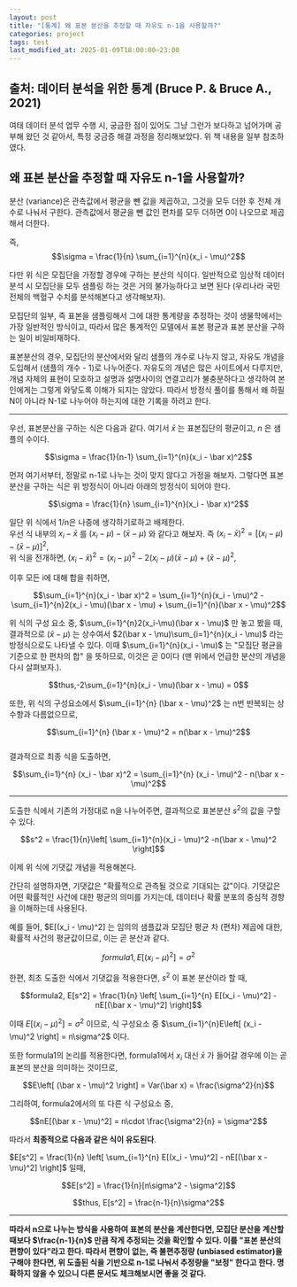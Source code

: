 ```yaml
---
layout: post
title: "[통계] 왜 표본 분산을 추정할 때 자유도 n-1을 사용할까?"
categories: project
tags: test
last_modified_at: 2025-01-09T18:00:00~23:00
---  
```



<script type="text/javascript" async
        src="https://cdnjs.cloudflare.com/ajax/libs/mathjax/2.7.5/latest.js?config=TeX-MML-AM_CHTML">
</script>

<script type="text/x-mathjax-config">
    MathJax.Hub.Config({
        extensions: ["tex2jax.js"],
        jax: ["input/Tex", "ourput/HTML-CSS"],
        tex2jax: {
            inlineMath: [ ['$', '$'], ["\\(", "\\)"] ],
            displayMath: [ ['$$', '$$'], ["\\[", "\\]"] ],
            processEscapes: true
        },
        "HTML-CSS": { availableFonts: ["TeX"] }
    });
</script>


## 출처: 데이터 분석을 위한 통계 (Bruce P. & Bruce A., 2021)  
여태 데이터 분석 업무 수행 시, 궁금한 점이 있어도 그냥 그런가 보다하고 넘어가며 공부해 왔던 것 같아서, 특정 궁금증 해결 과정을 정리해보았다. 위 책 내용을 일부 참조하였다.  


## 왜 표본 분산을 추정할 때 자유도 n-1을 사용할까?   
분산 (variance)은 관측값에서 평균을 뺀 값을 제곱하고, 그것을 모두 더한 후 전체 개수로 나눠서 구한다. 관측값에서 평균을 뺀 값인 편차를 모두 더하면 0이 나오므로 제곱해서 더한다.   

즉, 
$$\sigma = \frac{1}{n} \sum_{i=1}^{n}(x_i - \mu)^2$$    

다만 위 식은 모집단을 가정할 경우에 구하는 분산의 식이다. 일반적으로 임상적 데이터 분석 시 모집단을 모두 샘플링 하는 것은 거의 불가능하다고 보면 된다 (우리나라 국민 전체의 백혈구 수치를 분석해본다고 생각해보자).   

모집단의 일부, 즉 표본을 샘플링해서 그에 대한 통계량을 추정하는 것이 생물학에서는 가장 일반적인 방식이고, 따라서 많은 통계적인 모델에서 표본 평균과 표본 분산을 구하는 일이 비일비재하다.  

표본분산의 경우, 모집단의 분산에서와 달리 샘플의 개수로 나누지 않고, 자유도 개념을 도입해서 (샘플의 개수 - 1)로 나누어준다. 자유도의 개념은 많은 사이트에서 다루지만, 개념 자체의 표현이 모호하고 설명과 설명사이의 연결고리가 불충분하다고 생각하여 본인에게는 그렇게 와닿도록 이해가 되지는 않았다. 따라서 방정식 풀이를 통해서 왜 하필 N이 아니라 N-1로 나누어야 하는지에 대한 기록을 하려고 한다.  

---  

우선, 표본분산을 구하는 식은 다음과 같다. 여기서 $\bar x$ 는 표본집단의 평균이고, $n$ 은 샘플의 수이다.

$$\sigma = \frac{1}{n-1} \sum_{i=1}^{n}(x_i - \bar x)^2$$  

먼저 여기서부터, 정말로 n-1로 나누는 것이 맞지 않다고 가정을 해보자. 그렇다면 표본분산을 구하는 식은 위 방정식이 아니라 아래의 방정식이 되어야 한다.   

$$\sigma = \frac{1}{n} \sum_{i=1}^{n}(x_i - \bar x)^2$$  

일단 위 식에서 1/n은 나중에 생각하기로하고 배제한다.   
우선 식 내부의 $x_i - \bar x$ 를 $(x_i - \mu) - (\bar x - \mu)$ 와 같다고 해보자. 
즉 $(x_i - \bar x)^2 = [(x_i - \mu) - (\bar x - \mu)]^2$,  
위 식을 전개하면, $(x_i - \bar x)^2 = (x_i - \mu)^2 - 2(x_i - \mu)(\bar x - \mu) + (\bar x - \mu)^2$,  

이후 모든 i에 대해 합을 취하면,   

$$\sum_{i=1}^{n}(x_i - \bar x)^2 = \sum_{i=1}^{n}(x_i - \mu)^2 - \sum_{i=1}^{n}2(x_i - \mu)(\bar x - \mu) + \sum_{i=1}^{n}(\bar x - \mu)^2$$  

위 식의 구성 요소 중, $\sum_{i=1}^{n}2(x_i-\mu)(\bar x - \mu)$ 만 놓고 봤을 때, 결과적으로 $(\bar x - \mu)$ 는 상수여서 $2(\bar x - \mu)\sum_{i=1}^{n}(x_i - \mu)$ 라는 방정식으로도 나타낼 수 있다. 이때 $\sum_{i=1}^{n}(x_i - \mu)$ 는 "모집단 평균을 기준으로 한 편차의 합" 을 뜻하므로, 이것은 곧 0이다 (맨 위에서 언급한 분산의 개념을 다시 살펴보자.).   

$$thus,-2\sum_{i=1}^{n}(x_i - \mu)(\bar x - \mu) = 0$$

또한, 위 식의 구성요소에서 $\sum_{i=1}^{n} (\bar x - \mu)^2$ 는 n번 반복되는 상수항과 다름없으므로,   

$$\sum_{i=1}^{n} (\bar x - \mu)^2 = n(\bar x - \mu)^2$$  
결과적으로 최종 식을 도출하면,  

$$\sum_{i=1}^{n} (x_i - \bar x)^2 = \sum_{i=1}^{n} (x_i - \mu)^2 - n(\bar x - \mu)^2$$   

---   

도출한 식에서 기존의 가정대로 n을 나누어주면, 결과적으로 표본분산 $s^2$의 값을 구할 수 있다.  

$$s^2 = \frac{1}{n}\left[ \sum_{i=1}^{n}(x_i - \mu)^2 -n(\bar x - \mu)^2 \right]$$  

이제 위 식에 기댓값 개념을 적용해본다.    

간단히 설명하자면, 기댓값은 "확률적으로 관측될 것으로 기대되는 값"이다. 기댓값은 어떤 확률적인 사건에 대한 평균의 의미를 가지는데, 데이터나 확률 분포의 중심적 경향을 이해하는데 사용된다.  

예를 들어, $E[(x_i - \mu)^2] 는 임의의 샘플값과 모집단 평균 차 (편차) 제곱에 대한, 확률적 사건의 평균값이므로, 이는 곧 분산과 같다.   

$$formula1, E[(x_i - \mu)^2] = \sigma^2$$  

한편, 최초 도출한 식에서 기댓값을 적용한다면, $s^2$ 이 표본 분산이라 할 때,  

$$formula2, E[s^2] = \frac{1}{n} \left[ \sum_{i=1}^{n} E[(x_i - \mu)^2] - nE[(\bar x - \mu)^2] \right]$$  

이때 $E[(x_i - \mu)^2] = \sigma^2$ 이므로, 식 구성요소 중 $\sum_{i=1}^{n}E\left[ (x_i - \mu)^2 \right] = n\sigma^2$ 이다.   

또한 formula1의 논리를 적용한다면, formula1에서 $x_i$ 대신 $\bar x$ 가 들어갈 경우에 이는 곧 표본의 분산을 의미하는 것이므로,   

$$E\left[ (\bar x - \mu)^2 \right] = Var(\bar x) = \frac{\sigma^2}{n}$$   

그리하여, formula2에서의 또 다른 식 구성요소 중,  

$$nE[(\bar x - \mu)^2]  = n\cdot \frac{\sigma^2}{n} = \sigma^2$$   

따라서 **최종적으로 다음과 같은 식이 유도된다**.  

$E[s^2] = \frac{1}{n} \left[ \sum_{i=1}^{n} E[(x_i - \mu)^2] - nE[(\bar x - \mu)^2] \right]$ 일때,  

$$E[s^2] = \frac{1}{n}[n\sigma^2 - \sigma^2]$$   

$$thus, E[s^2] = \frac{n-1}{n}\sigma^2$$   

---

**따라서 n으로 나누는 방식을 사용하여 표본의 분산을 계산한다면, 모집단 분산을 계산할 때보다 $\frac{n-1}{n}$ 만큼 작게 추정되는 것을 확인할 수 있다. 이를 "표본 분산의 편향이 있다"라고 한다. 따라서 편향이 없는, 즉 불편추정량 (unbiased estimator)을 구해야 한다면, 위 도출된 식을 기반으로 n-1로 나눠서 추정량을 "보정" 한다고 한다. 명확하지 않을 수 있으니 다른 문서도 체크해보시면 좋을 것 같다.**
